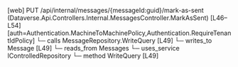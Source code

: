 [web] PUT /api/internal/messages/{messageId:guid}/mark-as-sent  (Dataverse.Api.Controllers.Internal.MessagesController.MarkAsSent)  [L46–L54] [auth=Authentication.MachineToMachinePolicy,Authentication.RequireTenantIdPolicy]
  └─ calls MessageRepository.WriteQuery [L49]
  └─ writes_to Message [L49]
    └─ reads_from Messages
  └─ uses_service IControlledRepository<Message>
    └─ method WriteQuery [L49]

